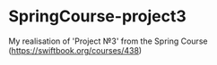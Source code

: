 # SpringCourse-project3
My realisation of 'Project №3' from the Spring Course (https://swiftbook.org/courses/438)
